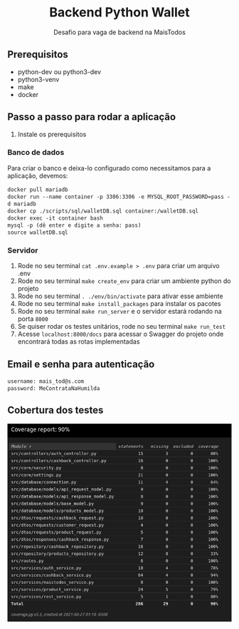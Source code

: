 <h1 align="center">Backend Python Wallet</h1>
<p align="center">Desafio para vaga de backend na MaisTodos</p>

## Prerequisitos
- python-dev ou python3-dev
- python3-venv
- make
- docker

## Passo a passo para rodar a aplicação
1) Instale os prerequisitos

### Banco de dados
Para criar o banco e deixa-lo configurado como necessitamos para a aplicação, devemos:

```
docker pull mariadb
docker run --name container -p 3306:3306 -e MYSQL_ROOT_PASSWORD=pass -d mariadb
docker cp ./scripts/sql/walletDB.sql container:/walletDB.sql
docker exec -it container bash
mysql -p (dê enter e digite a senha: pass)
source walletDB.sql
```

### Servidor
1) Rode no seu terminal `cat .env.example > .env` para criar um arquivo .env
2) Rode no seu terminal `make create_env` para criar um ambiente python do projeto
3) Rode no seu terminal `. ./env/bin/activate` para ativar esse ambiente
4) Rode no seu terminal `make install_packages` para instalar os pacotes
5) Rode no seu terminal `make run_server` e o servidor estará rodando na porta `8000`
6) Se quiser rodar os testes unitários, rode no seu terminal `make run_test`
7) Acesse `localhost:8000/docs` para acessar o Swagger do projeto onde encontrará todas as rotas implementadas

## Email e senha para autenticação
```
username: mais_tod@s.com
password: MeContrataNaHumilda
```

## Cobertura dos testes
<img align="center" src="https://github.com/VictorManduca/backend-python-wallet/blob/main/images/backend_coverage.png">
